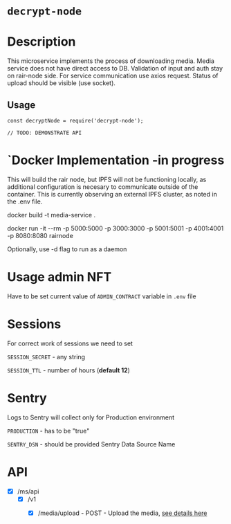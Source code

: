 # `decrypt-node`

# Description

This microservice implements the process of downloading media. 
Media service does not have direct access to DB.
Validation of input and auth stay on rair-node side.
For service communication use axios request.
Status of upload should be visible (use socket).

## Usage

```
const decryptNode = require('decrypt-node');

// TODO: DEMONSTRATE API
```

# `Docker Implementation -in progress

This will build the rair node, but IPFS will not be functioning locally, as additional configuration is necesary to communicate outside of the container.  This is currently observing an external IPFS cluster, as noted in the .env file.

docker build -t media-service .

docker run -it --rm -p 5000:5000 -p 3000:3000 -p 5001:5001 -p 4001:4001 -p 8080:8080 rairnode

Optionally, use -d flag to run as a daemon


# Usage admin NFT

Have to be set current value of `ADMIN_CONTRACT` variable in `.env` file 


# Sessions

For correct work of sessions we need to set

`SESSION_SECRET` - any string

`SESSION_TTL` - number of hours (**default 12**)


# Sentry

Logs to Sentry will collect only for Production environment

`PRODUCTION` - has to be "true"

`SENTRY_DSN` - should be provided Sentry Data Source Name

# API

* [x] /ms/api
    * [x] /v1
      * [x] /media/upload - POST - Upload the media, [see details here](readme/upload_media.md)
    

